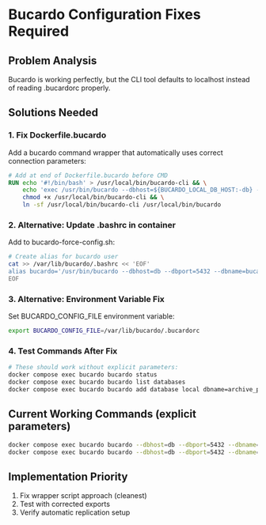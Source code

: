 # Bucardo Configuration Fixes Required

## Problem Analysis
Bucardo is working perfectly, but the CLI tool defaults to localhost instead of reading .bucardorc properly.

## Solutions Needed

### 1. Fix Dockerfile.bucardo
Add a bucardo command wrapper that automatically uses correct connection parameters:

```dockerfile
# Add at end of Dockerfile.bucardo before CMD
RUN echo '#!/bin/bash' > /usr/local/bin/bucardo-cli && \
    echo 'exec /usr/bin/bucardo --dbhost=${BUCARDO_LOCAL_DB_HOST:-db} --dbport=${BUCARDO_LOCAL_DB_PORT:-5432} --dbname=${BUCARDO_LOCAL_DB_NAME:-bucardo} --dbuser=${BUCARDO_LOCAL_DB_USER:-bucardo} "$@"' >> /usr/local/bin/bucardo-cli && \
    chmod +x /usr/local/bin/bucardo-cli && \
    ln -sf /usr/local/bin/bucardo-cli /usr/local/bin/bucardo
```

### 2. Alternative: Update .bashrc in container
Add to bucardo-force-config.sh:

```bash
# Create alias for bucardo user
cat >> /var/lib/bucardo/.bashrc << 'EOF'
alias bucardo='/usr/bin/bucardo --dbhost=db --dbport=5432 --dbname=bucardo --dbuser=bucardo'
EOF
```

### 3. Alternative: Environment Variable Fix
Set BUCARDO_CONFIG_FILE environment variable:

```bash
export BUCARDO_CONFIG_FILE=/var/lib/bucardo/.bucardorc
```

### 4. Test Commands After Fix
```bash
# These should work without explicit parameters:
docker compose exec bucardo bucardo status
docker compose exec bucardo bucardo list databases
docker compose exec bucardo bucardo add database local dbname=archive_production host=db port=5432 user=postgres pass=password
```

## Current Working Commands (explicit parameters)
```bash
docker compose exec bucardo bucardo --dbhost=db --dbport=5432 --dbname=bucardo --dbuser=bucardo status
docker compose exec bucardo bucardo --dbhost=db --dbport=5432 --dbname=bucardo --dbuser=bucardo add database local dbname=archive_production host=db port=5432 user=postgres pass=password
```

## Implementation Priority
1. Fix wrapper script approach (cleanest)
2. Test with corrected exports
3. Verify automatic replication setup
